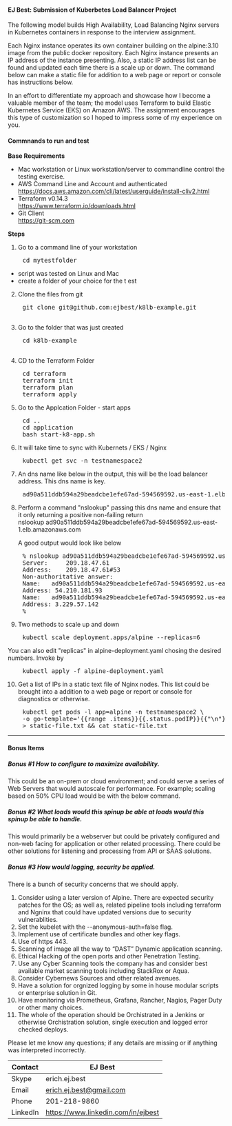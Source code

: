 #### EJ Best: Submission of Kuberbetes Load Balancer Project 

The following model builds High Availability, Load Balancing Nginx servers in Kubernetes containers in response to the interview assignment.

Each Nginx instance operates its own container building on the alpine:3.10 image from the public docker repository.  Each Nginx instance presents an IP address of the instance presenting.  Also, a static IP address list can be found and updated each time there is a scale up or down.  The command below can make a static file for addition to a web page or report or console has instructions below.

In an effort to differentiate my approach and showcase how I become a valuable member of the team; the model uses Terraform to build Elastic Kubernetes Service (EKS) on Amazon AWS. The assignment encourages this type of customization so I hoped to impress some of my experience on you.

#### Commnands to run and test

**Base Requirements**
 <br>
-  Mac workstation or Linux workstation/server to commandline control the testing exercise.
-  AWS Command Line and Account and authenticated<br>
    https://docs.aws.amazon.com/cli/latest/userguide/install-cliv2.html<br>
-  Terraform v0.14.3<br>
    https://www.terraform.io/downloads.html
-  Git Client<br>
    https://git-scm.com

**Steps** 
1. Go to a command line of your workstation<br>
<pre>
    cd mytestfolder
</pre>
- script was tested on Linux and Mac
- create a folder of your choice for the t
est
2. Clone the files from git
<pre>
    git clone git@github.com:ejbest/k8lb-example.git<br>
</pre>
3. Go to the folder that was just created
<pre>
    cd k8lb-example<br>
</pre>

4. CD to the Terraform Folder
<pre>
    cd terraform
    terraform init
    terraform plan
    terraform apply
</pre>

5. Go to the Applcation Folder - start apps
<pre>
    cd ..
    cd application
    bash start-k8-app.sh 
</pre>

6. It will take time to sync with Kubernets / EKS / Nginx 
<pre>
    kubectl get svc -n testnamespace2
</pre>
7. An dns name like below in the output, this will be the load balancer address.  This dns name is key.
<pre>
    ad90a511ddb594a29beadcbe1efe67ad-594569592.us-east-1.elb.amazonaws.com 
</pre>
8. Perform a command "nslookup" passing this dns name and ensure that it only returning a positive non-failing return <br>
    nslookup ad90a511ddb594a29beadcbe1efe67ad-594569592.us-east-1.elb.amazonaws.com 

    A good output would look like below 
<pre>
    % nslookup ad90a511ddb594a29beadcbe1efe67ad-594569592.us-east-1.elb.amazonaws.com 
    Server:		209.18.47.61
    Address:	209.18.47.61#53
    Non-authoritative answer:
    Name:	ad90a511ddb594a29beadcbe1efe67ad-594569592.us-east-1.elb.amazonaws.com
    Address: 54.210.181.93
    Name:	ad90a511ddb594a29beadcbe1efe67ad-594569592.us-east-1.elb.amazonaws.com
    Address: 3.229.57.142
    %
</pre>

9. Two methods to scale up and down
<pre>
    kubectl scale deployment.apps/alpine --replicas=6 
</pre>
You can also edit "replicas" in alpine-deployment.yaml chosing the desired numbers.  Invoke by 
<pre>
    kubectl apply -f alpine-deployment.yaml
</pre>

10. Get a list of IPs in a static text file of Nginx nodes.  This list could be brought into a addition to a web page or report or console for diagnostics or otherwise. 
<pre>
    kubectl get pods -l app=alpine -n testnamespace2 \
    -o go-template='{{range .items}}{{.status.podIP}}{{"\n"}}{{end}}' \
    > static-file.txt && cat static-file.txt
</pre>
-------------------------------------------------
#### Bonus Items
##### Bonus #1 How to configure to maximize availability.
This could be an on-prem or cloud environment; and could serve a series of Web Servers that would autoscale for performance.   For example; scaling based on 50% CPU load would be with the below command.

##### Bonus #2 What loads would this spinup be able at loads would this spinup be able to handle. 
This would primarily be a webserver but could be privately configured and non-web facing for application or other related processing.  There could be other solutions for listening and processing from API or SAAS solutions.

##### Bonus #3  How would logging, security be applied. 
There is a bunch of security concerns that we should apply.
1.	Consider using a later version of Alpine.  There are expected security patches for the OS; as well as, related pipeline tools including terraform and Ngninx that could have updated versions due to security vulnerablities.
2.	Set the kubelet with the --anonymous-auth=false flag.
3.	Implement use of certificate bundles and other key flags.
4.	Use of https 443.
5.	Scanning of image all the way to “DAST” Dynamic application scanning.
6.	Ethical Hacking of the open ports and other Penetration Testing.
7.  Use any Cyber Scanning tools the company has and consider best available market scanning tools including StackRox or Aqua.
8.  Consider Cybernews Sources and other related avenues.
9.  Have a solution for orgnized logging by some in house modular scripts or enterprise solution in Git.
10. Have monitoring via Prometheus, Grafana, Rancher, Nagios, Pager Duty or other many choices.
11. The whole of the operation should be Orchistrated in a Jenkins or otherwise Orchistration solution, single execution and logged error checked deploys.

Please let me know any questions; if any details are missing or if anything was interpreted incorrectly.

| Contact  | EJ Best
| ------------ | -------------------------------------
| Skype | erich.ej.best
| Email | erich.ej.best@gmail.com
| Phone | 201-218-9860
| LinkedIn | https://www.linkedin.com/in/ejbest
